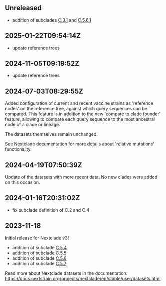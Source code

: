 ## Unreleased

 - addition of subclades [C.3.1](https://github.com/influenza-clade-nomenclature/seasonal_B-Vic_HA/blob/main/subclades/C.3.1.yml) and [C.5.6.1](https://github.com/influenza-clade-nomenclature/seasonal_B-Vic_HA/blob/main/subclades/C.5.6.1.yml)

## 2025-01-22T09:54:14Z

 - update reference trees

## 2024-11-05T09:19:52Z

 - update reference trees

## 2024-07-03T08:29:55Z

Added configuration of current and recent vaccine strains as 'reference nodes' on the reference tree, against which query sequences can be compared. This feature is in addition to the new 'compare to clade founder' feature, allowing to compare each query sequence to the most ancestral node of a clade or lineage.

The datasets themselves remain unchanged.

See Nextclade documentation for more details about 'relative mutations' functionality.

## 2024-04-19T07:50:39Z

Update of the datasets with more recent data. No new clades were added on this occasion.

## 2024-01-16T20:31:02Z

 - fix subclade definition of C.2 and C.4

## 2023-11-18

Initial release for Nextclade v3!

 - addition of subclade [C.5.4](https://github.com/influenza-clade-nomenclature/seasonal_B-Vic_HA/blob/main/subclades/C.5.4.yml)
 - addition of subclade [C.5.5](https://github.com/influenza-clade-nomenclature/seasonal_B-Vic_HA/blob/main/subclades/C.5.5.yml)
 - addition of subclade [C.5.6](https://github.com/influenza-clade-nomenclature/seasonal_B-Vic_HA/blob/main/subclades/C.5.6.yml)
 - addition of subclade [C.5.7](https://github.com/influenza-clade-nomenclature/seasonal_B-Vic_HA/blob/main/subclades/C.5.7.yml)

Read more about Nextclade datasets in the documentation: https://docs.nextstrain.org/projects/nextclade/en/stable/user/datasets.html
